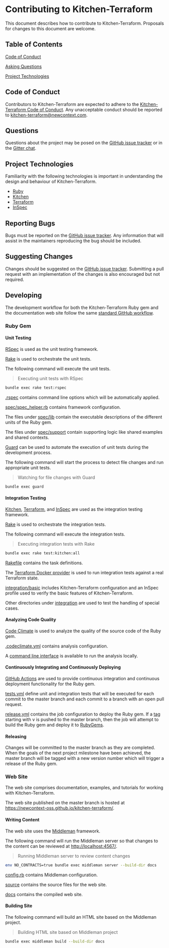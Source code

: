 # Contributing to Kitchen-Terraform

This document describes how to contribute to Kitchen-Terraform.
Proposals for changes to this document are welcome.

## Table of Contents

[Code of Conduct](#code-of-conduct)

[Asking Questions](#asking-questions)

[Project Technologies](#project-technologies)

## Code of Conduct

Contributors to Kitchen-Terraform are expected to adhere to the
[Kitchen-Terraform Code of Conduct](CODE_OF_CONDUCT.md). Any
unacceptable conduct should be reported to
kitchen-terraform@newcontext.com.

## Questions

Questions about the project may be posed on the
[GitHub issue tracker][github-issue-tracker] or in the
[Gitter chat][gitter-chat].

## Project Technologies

Familiarity with the following technologies is important in
understanding the design and behaviour of Kitchen-Terraform.

- [Ruby][ruby]
- [Kitchen][kitchen]
- [Terraform][terraform]
- [InSpec][inspec]

## Reporting Bugs

Bugs must be reported on the
[GitHub issue tracker][github-issue-tracker]. Any information that will
assist in the maintainers reproducing the bug should be included.

## Suggesting Changes

Changes should be suggested on the
[GitHub issue tracker][github-issue-tracker]. Submitting a pull request
with an implementation of the changes is also encouraged but not
required.

## Developing

The development workflow for both the Kitchen-Terraform Ruby gem and the
documentation web site follow the same
[standard GitHub workflow][fork-a-repo].

### Ruby Gem

#### Unit Testing

[RSpec][rspec] is used as the unit testing framework.

[Rake][rake] is used to orchestrate the unit tests.

The following command will execute the unit tests.

> Executing unit tests with RSpec

```sh
bundle exec rake test:rspec
```

[.rspec](.rspec) contains command line options which will be
automatically applied.

[spec/spec_helper.rb](spec/spec_helper.rb) contains framework
configuration.

The files under [spec/lib](spec/lib) contain the executable descriptions
of the different units of the Ruby gem.

The files under [spec/support](spec/support) contain supporting logic
like shared examples and shared contexts.

[Guard][guard] can be used to automate the execution of unit tests
during the development process.

The following command will start the process to detect file changes and
run appropriate unit tests.

> Watching for file changes with Guard

```sh
bundle exec guard
```

#### Integration Testing

[Kitchen][kitchen], [Terraform][terraform], and [InSpec][inspec] are
used as the integration testing framework.

[Rake][rake] is used to orchestrate the integration tests.

The following command will execute the integration tests.

> Executing integration tests with Rake

```sh
bundle exec rake test:kitchen:all
```

[Rakefile](Rakefile) contains the task definitions.

The [Terraform Docker provider][terraform-docker-provider] is used to
run integration tests against a real Terraform state.

[integration/basic](integration/basic) includes Kitchen-Terraform
configuration and an InSpec profile used to verify the basic features of
Kitchen-Terraform.

Other directories under [integration](integration) are used to test the
handling of special cases.

#### Analyzing Code Quality

[Code Climate][code-climate] is used to analyze the quality of the
source code of the Ruby gem.

[.codeclimate.yml](.codeclimate.yml) contains analysis configuration.

A [command line interface][code-climate-cli] is available to run the
analysis locally.

#### Continuously Integrating and Continuously Deploying

[GitHub Actions][github-actions] are used to provide continuous integration and
continuous deployment functionality for the Ruby gem.

[tests.yml](.github/workflows/tests.yml) define unit and integration tests that will be executed for each commit to the master branch and each commit to a branch with an open pull request.

[release.yml](.github/workflows/release.yml) contains the job configuration to deploy the Ruby gem. If a [tag][git-tag] starting with v is pushed to the master branch, then the job will attempt to build the Ruby gem and deploy it to [RubyGems][ruby-gems].

#### Releasing

Changes will be committed to the master branch as they are completed.
When the goals of the next project milestone have been achieved, the
master branch will be tagged with a new version number which will
trigger a release of the Ruby gem.

### Web Site

The web site comprises documentation, examples, and tutorials for
working with Kitchen-Terraform.

The web site published on the master branch is hosted at
<https://newcontext-oss.github.io/kitchen-terraform/>.

#### Writing Content

The web site uses the [Middleman][middleman] framework.

The following command will run the Middleman server so that changes to
the content can be reviewed at <http://localhost:4567/>.

> Running Middleman server to review content changes

```sh
env NO_CONTRACTS=true bundle exec middleman server --build-dir docs
```

[config.rb](config.rb) contains Middleman configuration.

[source](source) contains the source files for the web site.

[docs](docs) contains the compiled web site.

#### Building Site

The following command will build an HTML site based on the Middleman
project.

> Building HTML site based on Middleman project

```sh
bundle exec middleman build --build-dir docs
```

<!-- Markdown links and image definitions -->
[code-climate-cli]: https://github.com/codeclimate/codeclimate
[code-climate]: https://codeclimate.com/github/newcontext-oss/kitchen-terraform/
[fork-a-repo]: https://help.github.com/articles/fork-a-repo/
[git-tag]: https://git-scm.com/book/en/v2/Git-Basics-Tagging
[github-issue-tracker]: https://github.com/newcontext-oss/kitchen-terraform/issues
[gitter-chat]: https://gitter.im/kitchen-terraform/Lobby
[guard]: http://guardgem.org/
[inspec]: https://github.com/chef/inspec/tree/v1.44.8
[middleman]: https://middlemanapp.com/
[rake]: https://ruby.github.io/rake/
[rspec]: http://rspec.info/
[ruby-gems]: https://rubygems.org/gems/kitchen-terraform
[ruby]: https://www.ruby-lang.org/en/
[terraform-docker-provider]: https://www.terraform.io/docs/providers/docker/index.html
[terraform]: https://www.terraform.io/
[kitchen]: https://github.com/test-kitchen/test-kitchen/
[github-actions]: https://help.github.com/en/actions
